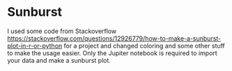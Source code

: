 # Sunburst

I used some code from Stackoverflow <https://stackoverflow.com/questions/12926779/how-to-make-a-sunburst-plot-in-r-or-python> for a project and changed coloring and some other stuff to make the usage easier. Only the Jupiter notebook is required to import your data and make a sunburst plot.